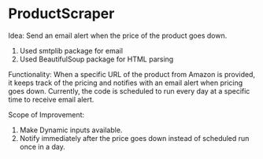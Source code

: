 # ProductScraper

Idea: Send an email alert when the price of the product goes down.

1. Used smtplib package for email
2. Used BeautifulSoup package for HTML parsing

Functionality: When a specific URL of the product from Amazon is provided, it keeps track of the pricing and notifies with an email alert when pricing goes down. Currently, the code is scheduled to run every day at a specific time to receive email alert.

Scope of Improvement: 
1. Make Dynamic inputs available.
2. Notify immediately after the price goes down instead of scheduled run once in a day.
